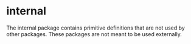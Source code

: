 # internal

The internal package contains primitive definitions that are not used by other packages.
These packages are not meant to be used externally.
